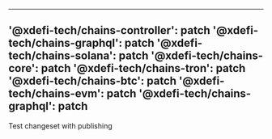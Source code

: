 ---
  '@xdefi-tech/chains-controller': patch
  '@xdefi-tech/chains-graphql': patch
  '@xdefi-tech/chains-solana': patch
  '@xdefi-tech/chains-core': patch
  '@xdefi-tech/chains-tron': patch
  '@xdefi-tech/chains-btc': patch
  '@xdefi-tech/chains-evm': patch
  '@xdefi-tech/chains-graphql': patch
  ---

  Test changeset with publishing